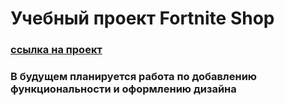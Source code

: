 # Учебный проект Fortnite Shop

### [ссылка на проект](https://github.com/khuseynkhasiev/fortnite-shop-react)

### В будущем планируется работа по добавлению функциональности и оформлению дизайна